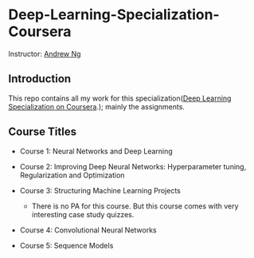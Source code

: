 # Deep-Learning-Specialization-Coursera
Instructor: [Andrew Ng](http://www.andrewng.org/)

## Introduction

This repo contains all my work for this specialization([Deep Learning Specialization on Coursera](https://www.coursera.org/specializations/deep-learning).); mainly the assignments.

## Course Titles

- Course 1: Neural Networks and Deep Learning

- Course 2: Improving Deep Neural Networks: Hyperparameter tuning, Regularization and Optimization

- Course 3: Structuring Machine Learning Projects

  - There is no PA for this course. But this course comes with very interesting case study quizzes.
  
- Course 4: Convolutional Neural Networks

- Course 5: Sequence Models

